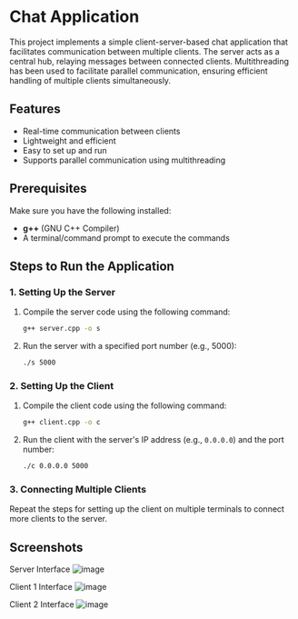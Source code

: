 # Chat Application

This project implements a simple client-server-based chat application that facilitates communication between multiple clients. The server acts as a central hub, relaying messages between connected clients. Multithreading has been used to facilitate parallel communication, ensuring efficient handling of multiple clients simultaneously.

## Features
- Real-time communication between clients
- Lightweight and efficient
- Easy to set up and run
- Supports parallel communication using multithreading

## Prerequisites
Make sure you have the following installed:
- **g++** (GNU C++ Compiler)
- A terminal/command prompt to execute the commands

## Steps to Run the Application

### 1. Setting Up the Server
1. Compile the server code using the following command:
   ```bash
   g++ server.cpp -o s
   ```
2. Run the server with a specified port number (e.g., 5000):
   ```bash
   ./s 5000
   ```

### 2. Setting Up the Client
1. Compile the client code using the following command:
   ```bash
   g++ client.cpp -o c
   ```
2. Run the client with the server's IP address (e.g., `0.0.0.0`) and the port number:
   ```bash
   ./c 0.0.0.0 5000
   ```

### 3. Connecting Multiple Clients
Repeat the steps for setting up the client on multiple terminals to connect more clients to the server.

## Screenshots

Server Interface
![image](https://github.com/user-attachments/assets/c5fc8f31-13f0-4bc3-9f64-4ad7d94ad735)

Client 1 Interface 
![image](https://github.com/user-attachments/assets/d7e852f6-02d2-43d3-92a6-aec7c5506b22)

Client 2 Interface
![image](https://github.com/user-attachments/assets/aa1f869e-80e3-4f66-b50e-fcf341d5b38a)

